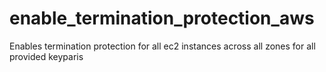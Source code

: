 enable_termination_protection_aws
=================================

Enables termination protection for all ec2 instances across all zones for all provided keyparis
